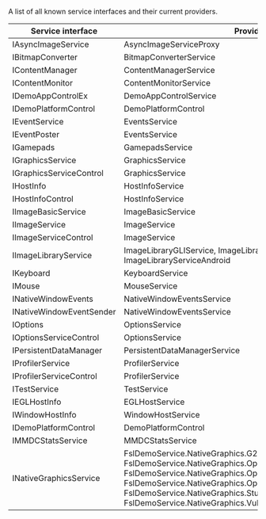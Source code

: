 A list of all known service interfaces and their current providers.

Service interface        | Providers
-------------------------|------------------------------------------------------------
IAsyncImageService       | AsyncImageServiceProxy
IBitmapConverter         | BitmapConverterService
IContentManager          | ContentManagerService
IContentMonitor          | ContentMonitorService
IDemoAppControlEx        | DemoAppControlService
IDemoPlatformControl     | DemoPlatformControl
IEventService            | EventsService
IEventPoster             | EventsService
IGamepads                | GamepadsService
IGraphicsService         | GraphicsService
IGraphicsServiceControl  | GraphicsService
IHostInfo                | HostInfoService
IHostInfoControl         | HostInfoService
IImageBasicService       | ImageBasicService
IImageService            | ImageService
IImageServiceControl     | ImageService
IImageLibraryService     | ImageLibraryGLIService, ImageLibraryServiceDevIL, ImageLibraryServiceAndroid
IKeyboard                | KeyboardService
IMouse                   | MouseService
INativeWindowEvents      | NativeWindowEventsService
INativeWindowEventSender | NativeWindowEventsService
IOptions                 | OptionsService
IOptionsServiceControl   | OptionsService
IPersistentDataManager   | PersistentDataManagerService
IProfilerService         | ProfilerService
IProfilerServiceControl  | ProfilerService
ITestService             | TestService
IEGLHostInfo             | EGLHostService
IWindowHostInfo          | WindowHostService
IDemoPlatformControl     | DemoPlatformControl
IMMDCStatsService        | MMDCStatsService
INativeGraphicsService   | FslDemoService.NativeGraphics.G2D.NativeGraphicsService, FslDemoService.NativeGraphics.OpenGLES2.NativeGraphicsService, FslDemoService.NativeGraphics.OpenGLES3.NativeGraphicsService, FslDemoService.NativeGraphics.OpenVG.NativeGraphicsService, FslDemoService.NativeGraphics.Stub.NativeGraphicsService, FslDemoService.NativeGraphics.Vulkan.NativeGraphicsService
